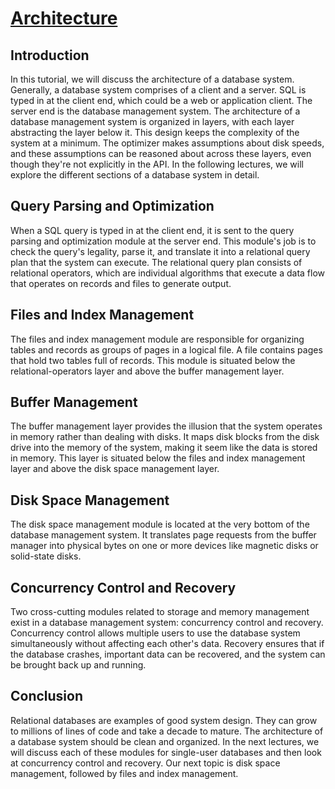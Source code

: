 # [Architecture](https://www.youtube.com/watch?v=GCN5aw1LyoE)

## Introduction
In this tutorial, we will discuss the architecture of a database system. Generally, a database system comprises of a client and a server. SQL is typed in at the client end, which could be a web or application client. The server end is the database management system. The architecture of a database management system is organized in layers, with each layer abstracting the layer below it. This design keeps the complexity of the system at a minimum. The optimizer makes assumptions about disk speeds, and these assumptions can be reasoned about across these layers, even though they're not explicitly in the API. In the following lectures, we will explore the different sections of a database system in detail.
## Query Parsing and Optimization
When a SQL query is typed in at the client end, it is sent to the query parsing and optimization module at the server end. This module's job is to check the query's legality, parse it, and translate it into a relational query plan that the system can execute. The relational query plan consists of relational operators, which are individual algorithms that execute a data flow that operates on records and files to generate output.
## Files and Index Management
The files and index management module are responsible for organizing tables and records as groups of pages in a logical file. A file contains pages that hold two tables full of records. This module is situated below the relational-operators layer and above the buffer management layer.
## Buffer Management
The buffer management layer provides the illusion that the system operates in memory rather than dealing with disks. It maps disk blocks from the disk drive into the memory of the system, making it seem like the data is stored in memory. This layer is situated below the files and index management layer and above the disk space management layer.
## Disk Space Management
The disk space management module is located at the very bottom of the database management system. It translates page requests from the buffer manager into physical bytes on one or more devices like magnetic disks or solid-state disks.
## Concurrency Control and Recovery
Two cross-cutting modules related to storage and memory management exist in a database management system: concurrency control and recovery. Concurrency control allows multiple users to use the database system simultaneously without affecting each other's data. Recovery ensures that if the database crashes, important data can be recovered, and the system can be brought back up and running.
## Conclusion
Relational databases are examples of good system design. They can grow to millions of lines of code and take a decade to mature. The architecture of a database system should be clean and organized. In the next lectures, we will discuss each of these modules for single-user databases and then look at concurrency control and recovery. Our next topic is disk space management, followed by files and index management.